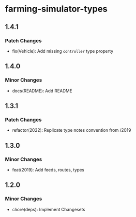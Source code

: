 # farming-simulator-types

## 1.4.1

### Patch Changes

- fix(Vehicle): Add missing `controller` type property

## 1.4.0

### Minor Changes

- docs(README): Add README

## 1.3.1

### Patch Changes

- refactor(2022): Replicate type notes convention from /2019

## 1.3.0

### Minor Changes

- feat(2019): Add feeds, routes, types

## 1.2.0

### Minor Changes

- chore(deps): Implement Changesets
